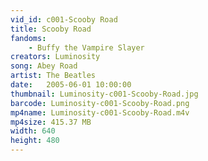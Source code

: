 ```yaml
---
vid_id: c001-Scooby Road
title: Scooby Road
fandoms:
    - Buffy the Vampire Slayer
creators: Luminosity
song: Abey Road
artist: The Beatles
date:   2005-06-01 10:00:00
thumbnail: Luminosity-c001-Scooby-Road.jpg
barcode: Luminosity-c001-Scooby-Road.png
mp4name: Luminosity-c001-Scooby-Road.m4v
mp4size: 415.37 MB
width: 640
height: 480
---
```



  